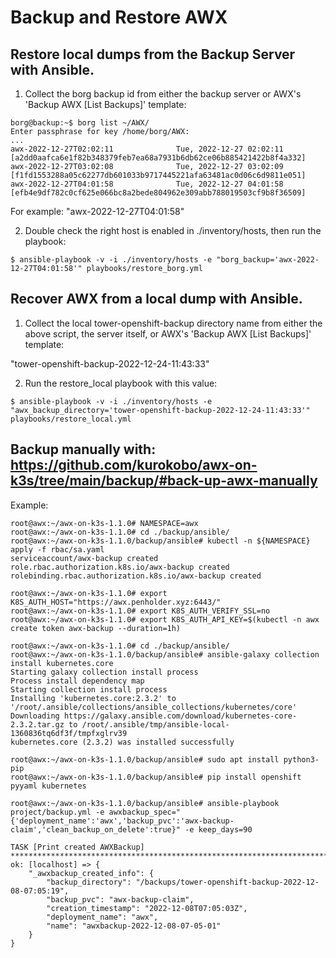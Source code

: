 
# Backup and Restore AWX


## Restore local dumps from the Backup Server with Ansible.

1) Collect the borg backup id from either the backup server or AWX's 'Backup AWX [List Backups]' template:

```
borg@backup:~$ borg list ~/AWX/
Enter passphrase for key /home/borg/AWX:
...
awx-2022-12-27T02:02:11              Tue, 2022-12-27 02:02:11 [a2dd0aafca6e1f82b348379feb7ea68a7931b6db62ce06b885421422b8f4a332]
awx-2022-12-27T03:02:08              Tue, 2022-12-27 03:02:09 [f1fd1553288a05c62277db601033b9717445221afa63481ac0d06c6d9811e051]
awx-2022-12-27T04:01:58              Tue, 2022-12-27 04:01:58 [efb4e9df782c0cf625e066bc8a2bede804962e309abb788019503cf9b8f36509]
```

For example: "awx-2022-12-27T04:01:58"

2) Double check the right host is enabled in ./inventory/hosts, then run the playbook:

`$ ansible-playbook -v -i ./inventory/hosts -e "borg_backup='awx-2022-12-27T04:01:58'" playbooks/restore_borg.yml`


## Recover AWX from a local dump with Ansible.

1) Collect the local tower-openshift-backup directory name from either the above script, the server itself, or AWX's 'Backup AWX [List Backups]' template:

"tower-openshift-backup-2022-12-24-11:43:33"

2) Run the restore_local playbook with this value:

`$ ansible-playbook -v -i ./inventory/hosts -e "awx_backup_directory='tower-openshift-backup-2022-12-24-11:43:33'" playbooks/restore_local.yml`


## Backup manually with: https://github.com/kurokobo/awx-on-k3s/tree/main/backup/#back-up-awx-manually

Example:
```
root@awx:~/awx-on-k3s-1.1.0# NAMESPACE=awx
root@awx:~/awx-on-k3s-1.1.0# cd ./backup/ansible/
root@awx:~/awx-on-k3s-1.1.0/backup/ansible# kubectl -n ${NAMESPACE} apply -f rbac/sa.yaml
serviceaccount/awx-backup created
role.rbac.authorization.k8s.io/awx-backup created
rolebinding.rbac.authorization.k8s.io/awx-backup created

root@awx:~/awx-on-k3s-1.1.0# export K8S_AUTH_HOST="https://awx.penholder.xyz:6443/"
root@awx:~/awx-on-k3s-1.1.0# export K8S_AUTH_VERIFY_SSL=no
root@awx:~/awx-on-k3s-1.1.0# export K8S_AUTH_API_KEY=$(kubectl -n awx create token awx-backup --duration=1h)

root@awx:~/awx-on-k3s-1.1.0# cd ./backup/ansible/
root@awx:~/awx-on-k3s-1.1.0/backup/ansible# ansible-galaxy collection install kubernetes.core
Starting galaxy collection install process
Process install dependency map
Starting collection install process
Installing 'kubernetes.core:2.3.2' to '/root/.ansible/collections/ansible_collections/kubernetes/core'
Downloading https://galaxy.ansible.com/download/kubernetes-core-2.3.2.tar.gz to /root/.ansible/tmp/ansible-local-1360836tq6df3f/tmpfxglrv39
kubernetes.core (2.3.2) was installed successfully

root@awx:~/awx-on-k3s-1.1.0/backup/ansible# sudo apt install python3-pip
root@awx:~/awx-on-k3s-1.1.0/backup/ansible# pip install openshift pyyaml kubernetes

root@awx:~/awx-on-k3s-1.1.0/backup/ansible# ansible-playbook project/backup.yml -e awxbackup_spec="{'deployment_name':'awx','backup_pvc':'awx-backup-claim','clean_backup_on_delete':true}" -e keep_days=90

TASK [Print created AWXBackup] ***********************************************************************************************************************************
ok: [localhost] => {
    "_awxbackup_created_info": {
        "backup_directory": "/backups/tower-openshift-backup-2022-12-08-07:05:19",
        "backup_pvc": "awx-backup-claim",
        "creation_timestamp": "2022-12-08T07:05:03Z",
        "deployment_name": "awx",
        "name": "awxbackup-2022-12-08-07-05-01"
    }
}
```